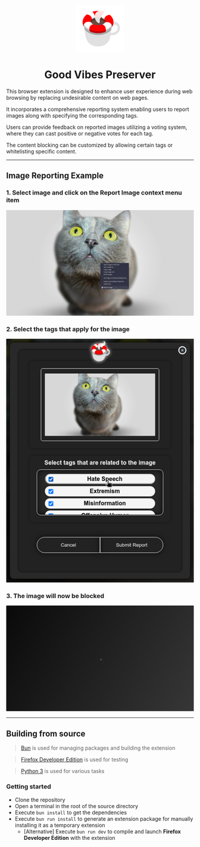 <div align="center">
    <img src="./assets/logo/gvplogo128.png" alt="Logo" />
</div>
<h1 align="center">Good Vibes Preserver</h1>

This browser extension is designed to enhance user experience during web browsing by replacing undesirable content on web pages.

It incorporates a comprehensive reporting system enabling users to report images along with specifying the corresponding tags.

Users can provide feedback on reported images utilizing a voting system, where they can cast positive or negative votes for each tag.

The content blocking can be customized by allowing certain tags or whitelisting specific content.

---
## Image Reporting Example
### 1. Select image and click on the Report Image context menu item
![Report Example](./assets/help/report1.png)

### 2. Select the tags that apply for the image
![Tags Example](./assets/help/report2.png)

### 3. The image will now be blocked
![Blocked Example](./assets/help/report4.png)

---
## Building from source
> [Bun](https://bun.sh) is used for managing packages and building the extension

> [Firefox Developer Edition](https://www.mozilla.org/en-US/firefox/developer) is used for testing

> [Python 3](https://www.python.org) is used for various tasks

### Getting started
* Clone the repository
* Open a terminal in the root of the source directory
* Execute `bun install` to get the dependencies
* Execute `bun run install` to generate an extension package for manually installing it as a temporary extension
  * \[Alternative\] Execute `bun run dev` to compile and launch **Firefox Developer Edition** with the extension
